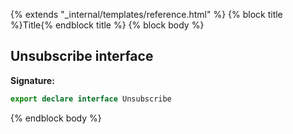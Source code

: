 {% extends "_internal/templates/reference.html" %}
{% block title %}Title{% endblock title %}
{% block body %}

## Unsubscribe interface

<b>Signature:</b>

```typescript
export declare interface Unsubscribe 
```
{% endblock body %}

